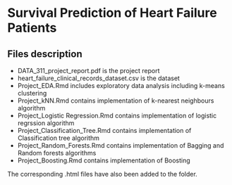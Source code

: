 
# Survival Prediction of Heart Failure Patients



## Files description

- DATA_311_project_report.pdf is the project report
- heart_failure_clinical_records_dataset.csv is the dataset
- Project_EDA.Rmd includes exploratory data analysis including k-means clustering
- Project_kNN.Rmd contains implementation of k-nearest neighbours algorithm
- Project_Logistic Regression.Rmd contains implementation of logistic regrssion algorithm
- Project_Classification_Tree.Rmd contains implementation of Classification tree algorithm
- Project_Random_Forests.Rmd contains implementation of Bagging and Random forests algorithms
- Project_Boosting.Rmd contains implementation of Boosting

The corresponding .html files have also been added to the folder.